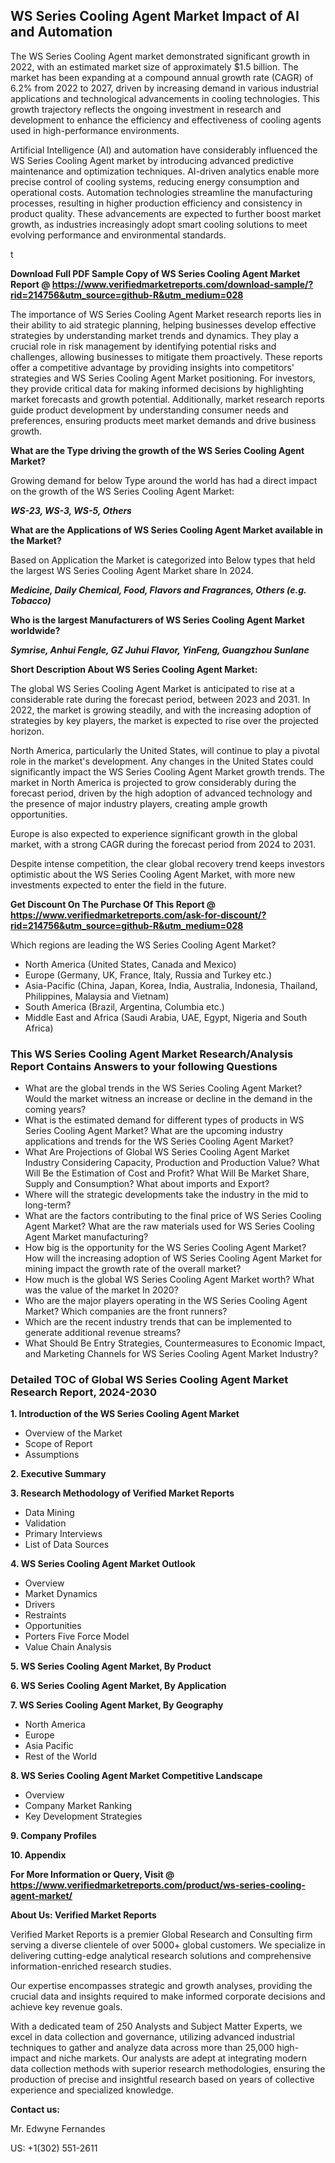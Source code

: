 <h2>WS Series Cooling Agent Market Impact of AI and Automation</h2><p>The WS Series Cooling Agent market demonstrated significant growth in 2022, with an estimated market size of approximately $1.5 billion. The market has been expanding at a compound annual growth rate (CAGR) of 6.2% from 2022 to 2027, driven by increasing demand in various industrial applications and technological advancements in cooling technologies. This growth trajectory reflects the ongoing investment in research and development to enhance the efficiency and effectiveness of cooling agents used in high-performance environments.</p><p>Artificial Intelligence (AI) and automation have considerably influenced the WS Series Cooling Agent market by introducing advanced predictive maintenance and optimization techniques. AI-driven analytics enable more precise control of cooling systems, reducing energy consumption and operational costs. Automation technologies streamline the manufacturing processes, resulting in higher production efficiency and consistency in product quality. These advancements are expected to further boost market growth, as industries increasingly adopt smart cooling solutions to meet evolving performance and environmental standards.</p>t</p><p id="" class=""><strong>Download Full PDF Sample Copy of WS Series Cooling Agent Market Report @ <a href="https://www.verifiedmarketreports.com/download-sample/?rid=214756&utm_source=github-R&utm_medium=028" target="_blank">https://www.verifiedmarketreports.com/download-sample/?rid=214756&utm_source=github-R&utm_medium=028</a></strong></p><p>The importance of&nbsp;WS Series Cooling Agent Market research reports lies in their ability to aid strategic planning, helping businesses develop effective strategies by understanding market trends and dynamics. They play a crucial role in risk management by identifying potential risks and challenges, allowing businesses to mitigate them proactively. These reports offer a competitive advantage by providing insights into competitors' strategies and WS Series Cooling Agent Market positioning. For investors, they provide critical data for making informed decisions by highlighting market forecasts and growth potential. Additionally, market research reports guide product development by understanding consumer needs and preferences, ensuring products meet market demands and drive business growth.</p><p><strong>What are the&nbsp;Type driving the growth of the WS Series Cooling Agent Market?</strong></p><p id="" class="">Growing demand for below Type around the world has had a direct impact on the growth of the WS Series Cooling Agent Market:</p><em><strong>WS-23, WS-3, WS-5, Others</strong></em></p><strong>What are the&nbsp;Applications&nbsp;of WS Series Cooling Agent Market available in the Market?</strong></p><p id="" class="">Based on Application the Market is categorized into Below types that held the largest WS Series Cooling Agent Market share In 2024.</p><em><strong>Medicine, Daily Chemical, Food, Flavors and Fragrances, Others (e.g. Tobacco)</strong></em></p><strong>Who is the largest Manufacturers of WS Series Cooling Agent Market worldwide?</strong></p><p><em><strong>Symrise, Anhui Fengle, GZ Juhui Flavor, YinFeng, Guangzhou Sunlane</strong></em></p><p id="" class=""><strong>Short Description About WS Series Cooling Agent Market:</strong></p><p>The global WS Series Cooling Agent Market is anticipated to rise at a considerable rate during the forecast period, between 2023 and 2031. In 2022, the market is growing steadily, and with the increasing adoption of strategies by key players, the market is expected to rise over the projected horizon.</p><p>North America, particularly the United States, will continue to play a pivotal role in the market's development. Any changes in the United States could significantly impact the WS Series Cooling Agent Market growth trends. The market in North America is projected to grow considerably during the forecast period, driven by the high adoption of advanced technology and the presence of major industry players, creating ample growth opportunities.</p><p>Europe is also expected to experience significant growth in the global market, with a strong CAGR during the forecast period from 2024 to 2031.</p><p>Despite intense competition, the clear global recovery trend keeps investors optimistic about the WS Series Cooling Agent Market, with more new investments expected to enter the field in the future.</p><p id="" class=""><strong>Get Discount On The Purchase Of This Report @ <a href="https://www.verifiedmarketreports.com/ask-for-discount/?rid=214756&utm_source=github-R&utm_medium=028" target="_blank">https://www.verifiedmarketreports.com/ask-for-discount/?rid=214756&utm_source=github-R&utm_medium=028</a></strong></p>Which regions are leading the WS Series Cooling Agent Market?</p><ul><li>North America (United States, Canada and Mexico)</li><li>Europe (Germany, UK, France, Italy, Russia and Turkey etc.)</li><li>Asia-Pacific (China, Japan, Korea, India, Australia, Indonesia, Thailand, Philippines, Malaysia and Vietnam)</li><li>South America (Brazil, Argentina, Columbia etc.)</li><li>Middle East and Africa (Saudi Arabia, UAE, Egypt, Nigeria and South Africa)</li></ul><h3 id="" class="">This WS Series Cooling Agent Market Research/Analysis Report Contains Answers to your following Questions</h3><ul><li>What are the global trends in the WS Series Cooling Agent Market? Would the market witness an increase or decline in the demand in the coming years?</li><li>What is the estimated demand for different types of products in WS Series Cooling Agent Market? What are the upcoming industry applications and trends for the WS Series Cooling Agent Market?</li><li>What Are Projections of Global WS Series Cooling Agent Market Industry Considering Capacity, Production and Production Value? What Will Be the Estimation of Cost and Profit? What Will Be Market Share, Supply and Consumption? What about imports and Export?</li><li>Where will the strategic developments take the industry in the mid to long-term?</li><li>What are the factors contributing to the final price of WS Series Cooling Agent Market? What are the raw materials used for WS Series Cooling Agent Market manufacturing?</li><li>How big is the opportunity for the WS Series Cooling Agent Market? How will the increasing adoption of WS Series Cooling Agent Market for mining impact the growth rate of the overall market?</li><li>How much is the global WS Series Cooling Agent Market worth? What was the value of the market In 2020?</li><li>Who are the major players operating in the WS Series Cooling Agent Market? Which companies are the front runners?</li><li>Which are the recent industry trends that can be implemented to generate additional revenue streams?</li><li>What Should Be Entry Strategies, Countermeasures to Economic Impact, and Marketing Channels for WS Series Cooling Agent Market Industry?</li></ul><h3 id="" class="">Detailed TOC of Global WS Series Cooling Agent Market Research Report, 2024-2030</h3><p id="" class=""><strong>1. Introduction of the WS Series Cooling Agent Market</strong></p><ul><li>Overview of the Market</li><li>Scope of Report</li><li>Assumptions</li></ul><p id="" class=""><strong>2. Executive Summary</strong></p><p id="" class=""><strong>3. Research Methodology of Verified Market Reports</strong></p><ul><li>Data Mining</li><li>Validation</li><li>Primary Interviews</li><li>List of Data Sources</li></ul><p id="" class=""><strong>4. WS Series Cooling Agent Market Outlook</strong></p><ul><li>Overview</li><li>Market Dynamics</li><li>Drivers</li><li>Restraints</li><li>Opportunities</li><li>Porters Five Force Model</li><li>Value Chain Analysis</li></ul><p id="" class=""><strong>5. WS Series Cooling Agent Market, By Product</strong></p><p id="" class=""><strong>6. WS Series Cooling Agent Market, By Application</strong></p><p id="" class=""><strong>7. WS Series Cooling Agent Market, By Geography</strong></p><ul><li>North America</li><li>Europe</li><li>Asia Pacific</li><li>Rest of the World</li></ul><p id="" class=""><strong>8. WS Series Cooling Agent Market Competitive Landscape</strong></p><ul><li>Overview</li><li>Company Market Ranking</li><li>Key Development Strategies</li></ul><p id="" class=""><strong>9. Company Profiles</strong></p><p id="" class=""><strong>10. Appendix</strong></p><p id="" class=""><strong>For More Information or Query, Visit @ <a href="https://www.verifiedmarketreports.com/product/ws-series-cooling-agent-market/" target="_blank">https://www.verifiedmarketreports.com/product/ws-series-cooling-agent-market/</a></strong></p><p id="" class=""><strong>About Us: Verified Market Reports</strong></p><p id="" class="">Verified Market Reports is a premier Global Research and Consulting firm serving a diverse clientele of over 5000+ global customers. We specialize in delivering cutting-edge analytical research solutions and comprehensive information-enriched research studies.</p><p id="" class="">Our expertise encompasses strategic and growth analyses, providing the crucial data and insights required to make informed corporate decisions and achieve key revenue goals.</p><p id="" class="">With a dedicated team of 250 Analysts and Subject Matter Experts, we excel in data collection and governance, utilizing advanced industrial techniques to gather and analyze data across more than 25,000 high-impact and niche markets. Our analysts are adept at integrating modern data collection methods with superior research methodologies, ensuring the production of precise and insightful research based on years of collective experience and specialized knowledge.</p><p id="" class=""><strong>Contact us:</strong></p><p id="" class="">Mr. Edwyne Fernandes</p><p id="" class="">US: +1(302) 551-2611</p>